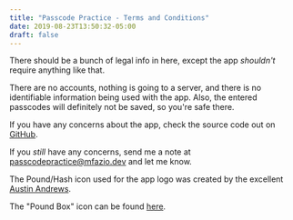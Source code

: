 ```yaml
---
title: "Passcode Practice - Terms and Conditions"
date: 2019-08-23T13:50:32-05:00
draft: false
---
```


There should be a bunch of legal info in here, except the app _shouldn't_ require anything like that.

There are no accounts, nothing is going to a server, and there is no identifiable information being used with the app.  Also, the entered passcodes will definitely not be saved, so you're safe there.


If you have any concerns about the app, check the source code out on [GitHub](https://github.com/MFazio23/PasscodePractice).

If you _still_ have any concerns, send me a note at [passcodepractice@mfazio.dev](mailto:passcodepractice@mfazio.dev) and let me know.

The Pound/Hash icon used for the app logo was created by the excellent [Austin Andrews](https://twitter.com/templarian).

The "Pound Box" icon can be found [here](https://materialdesignicons.com/icon/pound-box).